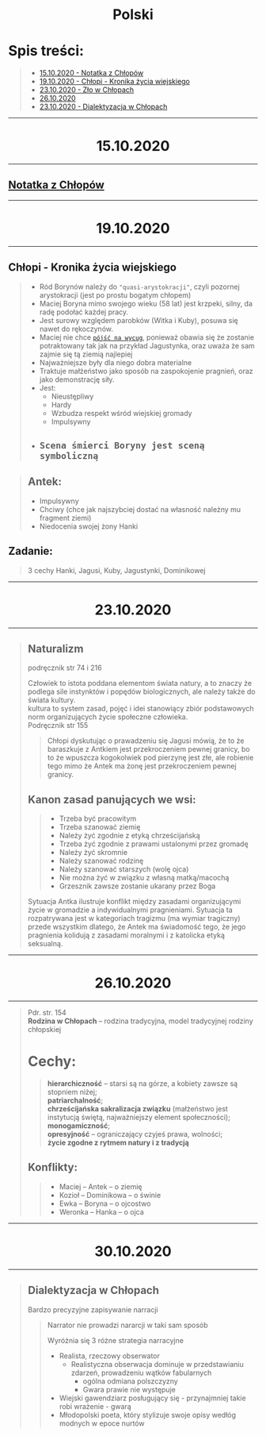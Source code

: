 # <center>Polski</center>

# Spis treści:
> * [15.10.2020 - Notatka z Chłopów](#<center>15.10.2020)
> * [19.10.2020 - Chłopi - Kronika życia wiejskiego](#<center>19.10.2020)
> * [23.10.2020 - Zło w Chłopach](#<center>23.10.2020)
> * [26.10.2020](#<center>26.10.2020)
> * [23.10.2020 - Dialektyzacja w Chłopach](#<center>30.10.2020)

---

# <center>15.10.2020

---

## [Notatka z Chłopów](Chłopi.md)

---

# <center>19.10.2020

---

## **Chłopi - Kronika życia wiejskiego**

> * Ród Borynów należy do `"quasi-arystokracji"`, czyli pozornej arystokracji (jest po prostu bogatym chłopem)  
> * Maciej Boryna mimo swojego wieku (58 lat) jest krzpeki, silny, da radę podołać każdej pracy.  
> * Jest surowy względem parobków (Witka i Kuby), posuwa się nawet do rękoczynów.  
> * Maciej nie chce [<u>`pójść na wycug`</u>](słownik-polski.md#pójść-na-wycug), ponieważ obawia się że zostanie potraktowany tak jak na przykład Jagustynka, oraz uważa że sam zajmie się tą ziemią najlepiej
> * Najważniejsze były dla niego dobra materialne
> * Traktuje małżeństwo jako sposób na zaspokojenie pragnień, oraz jako demonstrację siły.
> * Jest:
>   * Nieustępliwy
>   * Hardy
>   * Wzbudza respekt wśród wiejskiej gromady
>   * Impulsywny
> * ## `Scena śmierci Boryny jest sceną symboliczną`

> ## Antek:
> * Impulsywny
> * Chciwy (chce jak najszybciej dostać na własność należny mu fragment ziemi)
> * Niedocenia swojej żony Hanki

## Zadanie:
> 3 cechy Hanki, Jagusi, Kuby, Jagustynki, Dominikowej

---

# <center>23.10.2020

---

> ## Naturalizm
> podręcznik str 74 i 216
>  
>  
> Człowiek to istota poddana elementom świata natury, a to znaczy że podlega sile instynktów i popędów biologicznych, ale należy także do świata kultury.  
> kultura to system zasad, pojęć i idei stanowiący zbiór podstawowych norm organizujących życie społeczne człowieka.  
> Podręcznik str 155  
>   
>> Chłopi dyskutując o prawadzeniu się Jagusi mówią, że to że baraszkuje z Antkiem jest przekroczeniem pewnej granicy, bo to że wpuszcza kogokolwiek pod pierzynę jest złe, ale robienie tego mimo że Antek ma żonę jest przekroczeniem pewnej granicy.  
>   
> ## Kanon zasad panujących we wsi:  
>> - Trzeba być pracowitym  
>> - Trzeba szanować ziemię
>> - Należy żyć zgodnie z etyką chrześcijańską
>> - Trzeba żyć zgodnie z prawami ustalonymi przez gromadę
>> - Należy żyć skromnie
>> - Należy szanować rodzinę
>> - Należy szanować starszych (wolę ojca)
>> - Nie można żyć w związku z własną matką/macochą
>> - Grzesznik zawsze zostanie ukarany przez Boga
>   
> Sytuacja Antka ilustruje konflikt między zasadami organizującymi życie w gromadzie a indywidualnymi pragnieniami. Sytuacja ta rozpatrywana jest w kategoriach tragizmu (ma wymiar tragiczny) przede wszystkim dlatego, że Antek ma świadomość tego, że jego pragnienia kolidują z zasadami moralnymi i z katolicka etyką seksualną.

---

# <center>26.10.2020

---

> Pdr. str. 154  
> **Rodzina w Chłopach** – rodzina tradycyjna, model tradycyjnej rodziny chłopskiej  
> # Cechy:  
>> **hierarchiczność** – starsi są na górze, a kobiety zawsze są stopniem niżej;  
>> **patriarchalność**;  
>> **chrześcijańska sakralizacja związku** (małżeństwo jest instytucją świętą, najważniejszy element społeczności);  
>> **monogamiczność**;  
>> **opresyjność** – ograniczający czyjeś prawa, wolności;  
>> **życie zgodne z rytmem natury i z tradycją**  
> ## Konflikty:  
>> * Maciej – Antek – o ziemię   
>> * Kozioł – Dominikowa – o świnie  
>> * Ewka – Boryna – o ojcostwo  
>> * Weronka – Hanka – o ojca  

---

# <center>30.10.2020

---

> ## Dialektyzacja w Chłopach
> 
> Bardzo precyzyjne zapisywanie narracji
>> Narrator nie prowadzi nararcji w taki sam sposób  
>>   
>> Wyróżnia się 3 różne strategia narracyjne  
>> * Realista, rzeczowy obserwator  
>>   * Realistyczna obserwacja dominuje w przedstawianiu zdarzeń, prowadzeniu wątków fabularnych  
>>     * ogólna odmiana polszczyzny
>>     * Gwara prawie nie występuje
>> * Wiejski gawendziarz posługujący się - przynajmniej takie robi wrażenie - gwarą  
>> * Młodopolski poeta, który stylizuje swoje opisy wedłóg modnych w epoce nurtów  
>> 